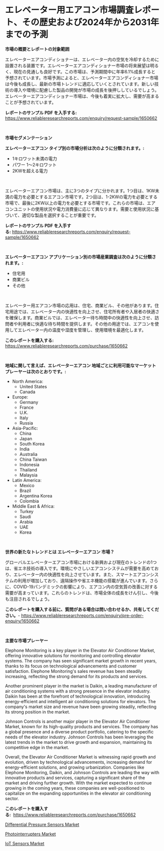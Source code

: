 <p><h1>エレベーター用エアコン市場調査レポート、その歴史および2024年から2031年までの予測</h1></p><p><strong>市場の概要とレポートの対象範囲</strong></p>
<p><p>エレベーターエアコンディショナーは、エレベーター内の空気を冷却するために設置される装置です。エレベーターエアコンディショナー市場の将来展望は明るく、現在の見通しも良好です。この市場は、予測期間中に年率6.1%成長すると予想されています。市場予測によると、エレベーターエアコンディショナー市場は今後も成長し、最新の市場トレンドに適応していくとされています。新しい技術の導入や環境に配慮した製品の開発が市場の成長を後押ししているでしょう。エレベーターエアコンディショナー市場は、今後も着実に拡大し、需要が高まることが予想されています。</p></p>
<p><strong>レポートのサンプル PDF を入手する:</strong> <a href="https://www.reliableresearchreports.com/enquiry/request-sample/1650662">https://www.reliableresearchreports.com/enquiry/request-sample/1650662</a></p>
<p>&nbsp;</p>
<p><strong>市場セグメンテーション</strong></p>
<p><strong>エレベーターエアコン タイプ別の市場分析は次のように分類されます。:</strong></p>
<p><ul><li>1キロワット未満の電力</li><li>パワー 1〜2キロワット</li><li>2KWを超える電力</li></ul></p>
<p>&nbsp;</p>
<p><p>エレベーターエアコン市場は、主に3つのタイプに分かれます。1つ目は、1KW未満の電力を必要とするエアコン市場です。2つ目は、1-2KWの電力を必要とする市場で、最後に2KW以上の電力を必要とする市場です。これらの市場は、エアコンユニットの使用状況や電力消費量に応じて異なります。需要と使用状況に基づいて、適切な製品を選択することが重要です。</p></p>
<p><strong>レポートのサンプル PDF を入手する:</strong>&nbsp;<a href="https://www.reliableresearchreports.com/enquiry/request-sample/1650662">https://www.reliableresearchreports.com/enquiry/request-sample/1650662</a></p>
<p>&nbsp;</p>
<p><strong> エレベーターエアコン アプリケーション別の市場産業調査は次のように分類されます。:</strong></p>
<p><ul><li>住宅用</li><li>商業ビル</li><li>その他</li></ul></p>
<p>&nbsp;</p>
<p><p>エレベーター用エアコン市場の応用は、住宅、商業ビル、その他があります。住宅用途では、エレベーター内の快適性を向上させ、住宅所有者や入居者の快適さを確保します。商業ビルでは、エレベーター待ち時間中の快適性を向上させ、訪問者や利用者に快適な待ち時間を提供します。その他の用途では、エアコンを使用してエレベーター内の温度や湿度を管理し、使用環境を最適化します。</p></p>
<p><strong>このレポートを購入する:</strong>&nbsp; <a href="https://www.reliableresearchreports.com/purchase/1650662">https://www.reliableresearchreports.com/purchase/1650662</a></p>
<p>&nbsp;</p>
<p><strong>地域に関して言えば、エレベーターエアコン 地域ごとに利用可能なマーケットプレーヤーは次のとおりです。:</strong></p>
<p><ul>
    <li>
        North America:
        <ul>
            <li>United States</li>
            <li>Canada</li>
        </ul>
    </li>
    <li>
        Europe:
        <ul>
            <li>Germany</li>
            <li>France</li>
            <li>U.K.</li>
            <li>Italy</li>
            <li>Russia</li>
        </ul>
    </li>
    <li>
        Asia-Pacific:
        <ul>
            <li>China</li>
            <li>Japan</li>
            <li>South Korea</li>
            <li>India</li>
            <li>Australia</li>
            <li>China Taiwan</li>
            <li>Indonesia</li>
            <li>Thailand</li>
            <li>Malaysia</li>
        </ul>
    </li>
    <li>
        Latin America:
        <ul>
            <li>Mexico</li>
            <li>Brazil</li>
            <li>Argentina Korea</li>
            <li>Colombia</li>
        </ul>
    </li>
    <li>
        Middle East & Africa:
        <ul>
            <li>Turkey</li>
            <li>Saudi</li>
            <li>Arabia</li>
            <li>UAE</li>
            <li>Korea</li>
        </ul>
    </li>
    </ul></p>
<p>&nbsp;</p>
<p><strong>世界の新たなトレンドとは エレベーターエアコン 市場？</strong></p>
<p><p>グローバルエレベーターエアコン市場における新興および現在のトレンドの1つは、省エネ技術の導入です。環境にやさしいエアコンシステムが需要を高めており、エレベーター内の快適性を向上させています。また、スマートエアコンシステムの利用が増加しており、遠隔操作や省エネ機能の搭載が進んでいます。さらに、COVID-19パンデミックの影響により、エアコン内の空気質の改善に対する需要が高まっています。これらのトレンドは、市場全体の成長をけん引し、今後も注目されるでしょう。</p></p>
<p><strong>このレポートを購入する前に、質問がある場合は問い合わせるか、共有してください。</strong>- <a href="https://www.reliableresearchreports.com/enquiry/pre-order-enquiry/1650662">https://www.reliableresearchreports.com/enquiry/pre-order-enquiry/1650662</a></p>
<p>&nbsp;</p>
<p><strong>主要な市場プレーヤー</strong></p>
<p><p>Elephone Monitoring is a key player in the Elevator Air Conditioner Market, offering innovative solutions for monitoring and controlling elevator systems. The company has seen significant market growth in recent years, thanks to its focus on technological advancements and customer satisfaction. Elephone Monitoring's sales revenue has been steadily increasing, reflecting the strong demand for its products and services.</p><p>Another prominent player in the market is Daikin, a leading manufacturer of air conditioning systems with a strong presence in the elevator industry. Daikin has been at the forefront of technological innovation, introducing energy-efficient and intelligent air conditioning solutions for elevators. The company's market size and revenue have been growing steadily, reflecting its strong position in the market.</p><p>Johnson Controls is another major player in the Elevator Air Conditioner Market, known for its high-quality products and services. The company has a global presence and a diverse product portfolio, catering to the specific needs of the elevator industry. Johnson Controls has been leveraging the latest trends in the market to drive growth and expansion, maintaining its competitive edge in the market.</p><p>Overall, the Elevator Air Conditioner Market is witnessing rapid growth and evolution, driven by technological advancements, increasing demand for energy-efficient solutions, and growing urbanization. Companies like Elephone Monitoring, Daikin, and Johnson Controls are leading the way with innovative products and services, capturing a significant share of the market and driving further growth. With the market expected to continue growing in the coming years, these companies are well-positioned to capitalize on the expanding opportunities in the elevator air conditioning sector.</p></p>
<p><strong>このレポートを購入する:</strong>&nbsp;&nbsp;<a href="https://www.reliableresearchreports.com/purchase/1650662">https://www.reliableresearchreports.com/purchase/1650662</a></p>
<p><p><a href="https://github.com/pjcfca/Market-Research-Report-List-1/blob/main/differential-pressure-sensors-market.md">Differential Pressure Sensors Market</a></p><p><a href="https://github.com/wusalecollins540tpqoz/Market-Research-Report-List-1/blob/main/photointerrupters-market.md">Photointerrupters Market</a></p><p><a href="https://github.com/johnbach50/Market-Research-Report-List-2/blob/main/iot-sensors-market.md">IoT Sensors Market</a></p></p>